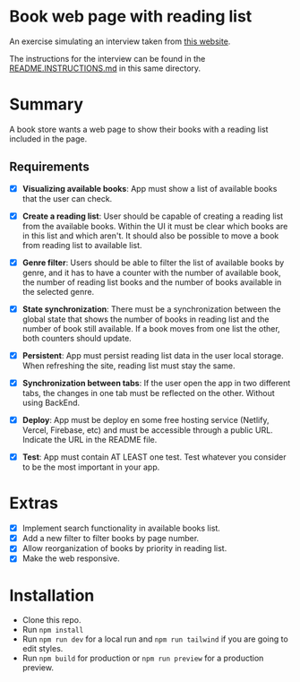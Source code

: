 # Book web page with reading list
An exercise simulating an interview taken from [this website](https://pruebastecnicas.com/).

The instructions for the interview can be found in the [README.INSTRUCTIONS.md](./README.INSTRUCTIONS.md) in this same directory.

# Summary
A book store wants a web page to show their books with a reading list included in the page.

## Requirements
- [x] **Visualizing available books**: App must show a list of available books that the user can check.

- [x] **Create a reading list**: User should be capable of creating a reading list from the available books. Within the UI it must be clear which books are in this list and which aren't. It should also be possible to move a book from reading list to available list.

- [x] **Genre filter**: Users should be able to filter the list of available books by genre, and it has to have a counter with the number of available book, the number of reading list books and the number of books available in the selected genre.

- [x] **State synchronization**: There must be a synchronization between the global state that shows the number of books in reading list and the number of book still available. If a book moves from one list the other, both counters should update.

- [x] **Persistent**: App must persist reading list data in the user local storage. When refreshing the site, reading list must stay the same.

- [x] **Synchronization between tabs**: If the user open the app in two different tabs, the changes in one tab must be reflected on the other. Without using BackEnd.

- [x] **Deploy**: App must be deploy en some free hosting service (Netlify, Vercel, Firebase, etc) and must be accessible through a public URL. Indicate the URL in the README file.

- [x] **Test**: App must contain AT LEAST one test. Test whatever you consider to be the most important in your app.

# Extras
- [x] Implement search functionality in available books list.
- [x] Add a new filter to filter books by page number.
- [x] Allow reorganization of books by priority in reading list.
- [x] Make the web responsive.

# Installation
* Clone this repo.
* Run `npm install`
* Run `npm run dev` for a local run and `npm run tailwind` if you are going to edit styles.
* Run `npm build` for production or `npm run preview` for a production preview.